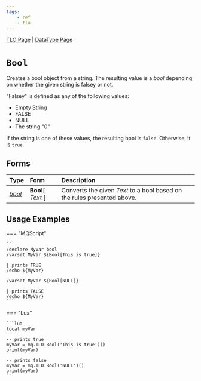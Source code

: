 ```yaml
---
tags:
    - ref
    - tlo
---
```

[TLO Page](../top-level-objects/tlo-list.md) | [DataType Page](../data-types/datatype-list.md)
# `Bool`

Creates a bool object from a string. The resulting value is a _bool_ depending on whether the given string is falsey or not.

"Falsey" is defined as any of the following values:

* Empty String
* FALSE
* NULL
* The string "0"

If the string is one of these values, the resulting bool is `false`. Otherwise, it is `true`.

## Forms

| **Type** | **Form** | **Description** |
| :--- | :--- | :--- |
| [_bool_](../data-types/datatype-bool.md) | **Bool**[ _Text_ ] | Converts the given _Text_ to a bool based on the rules presented above. |


## Usage Examples

=== "MQScript"

    ```
    /declare MyVar bool
    /varset MyVar ${Bool[This is true]}

    | prints TRUE
    /echo ${MyVar}

    /varset MyVar ${Bool[NULL]}

    | prints FALSE
    /echo ${MyVar}
    ```

=== "Lua"

    ```lua
    local myVar

    -- prints true
    myVar = mq.TLO.Bool('This is true')()
    print(myVar)

    -- prints false
    myVar = mq.TLO.Bool('NULL')()
    print(myVar)
    ```
